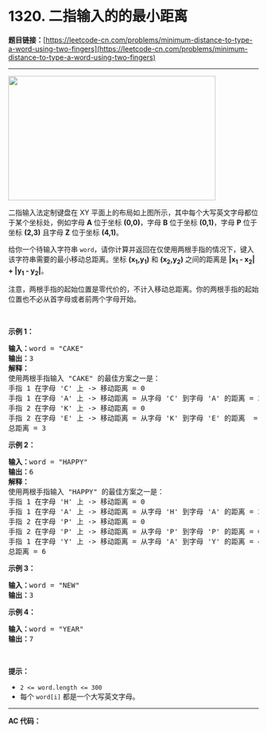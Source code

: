 # 1320. 二指输入的的最小距离

**题目链接：**[https://leetcode-cn.com/problems/minimum-distance-to-type-a-word-using-two-fingers](https://leetcode-cn.com/problems/minimum-distance-to-type-a-word-using-two-fingers)

---

<div class="content__1Y2H">
 <div class="notranslate">
  <p><img style="height: 250px; width: 417px;" src="https://assets.leetcode-cn.com/aliyun-lc-upload/uploads/2020/01/11/leetcode_keyboard.png" alt=""></p> 
  <p>二指输入法定制键盘在 XY 平面上的布局如上图所示，其中每个大写英文字母都位于某个坐标处，例如字母&nbsp;<strong>A</strong>&nbsp;位于坐标&nbsp;<strong>(0,0)</strong>，字母&nbsp;<strong>B</strong>&nbsp;位于坐标&nbsp;<strong>(0,1)</strong>，字母&nbsp;<strong>P</strong>&nbsp;位于坐标&nbsp;<strong>(2,3)</strong>&nbsp;且字母 <strong>Z</strong>&nbsp;位于坐标&nbsp;<strong>(4,1)</strong>。</p> 
  <p>给你一个待输入字符串&nbsp;<code>word</code>，请你计算并返回在仅使用两根手指的情况下，键入该字符串需要的最小移动总距离。坐标&nbsp;<strong>(x<sub>1</sub>,y<sub>1</sub>)</strong> 和 <strong>(x<sub>2</sub>,y<sub>2</sub>)</strong> 之间的距离是&nbsp;<strong>|x<sub>1</sub> - x<sub>2</sub>| + |y<sub>1</sub> - y<sub>2</sub>|</strong>。&nbsp;</p> 
  <p>注意，两根手指的起始位置是零代价的，不计入移动总距离。你的两根手指的起始位置也不必从首字母或者前两个字母开始。</p> 
  <p>&nbsp;</p> 
  <p><strong>示例 1：</strong></p> 
  <pre class="language-text"><strong>输入：</strong>word = "CAKE"
<strong>输出：</strong>3
<strong>解释： 
</strong>使用两根手指输入 "CAKE" 的最佳方案之一是： 
手指 1 在字母 'C' 上 -&gt; 移动距离 = 0 
手指 1 在字母 'A' 上 -&gt; 移动距离 = 从字母 'C' 到字母 'A' 的距离 = 2 
手指 2 在字母 'K' 上 -&gt; 移动距离 = 0 
手指 2 在字母 'E' 上 -&gt; 移动距离 = 从字母 'K' 到字母 'E' 的距离  = 1 
总距离 = 3
</pre> 
  <p><strong>示例 2：</strong></p> 
  <pre class="language-text"><strong>输入：</strong>word = "HAPPY"
<strong>输出：</strong>6
<strong>解释： </strong>
使用两根手指输入 "HAPPY" 的最佳方案之一是：
手指 1 在字母 'H' 上 -&gt; 移动距离 = 0
手指 1 在字母 'A' 上 -&gt; 移动距离 = 从字母 'H' 到字母 'A' 的距离 = 2
手指 2 在字母 'P' 上 -&gt; 移动距离 = 0
手指 2 在字母 'P' 上 -&gt; 移动距离 = 从字母 'P' 到字母 'P' 的距离 = 0
手指 1 在字母 'Y' 上 -&gt; 移动距离 = 从字母 'A' 到字母 'Y' 的距离 = 4
总距离 = 6
</pre> 
  <p><strong>示例 3：</strong></p> 
  <pre class="language-text"><strong>输入：</strong>word = "NEW"
<strong>输出：</strong>3
</pre> 
  <p><strong>示例 4：</strong></p> 
  <pre class="language-text"><strong>输入：</strong>word = "YEAR"
<strong>输出：</strong>7
</pre> 
  <p>&nbsp;</p> 
  <p><strong>提示：</strong></p> 
  <ul> 
   <li><code>2 &lt;= word.length &lt;= 300</code></li> 
   <li>每个 <code>word[i]</code>&nbsp;都是一个大写英文字母。</li> 
  </ul> 
 </div>
</div>

---

**AC 代码：**

```java

```